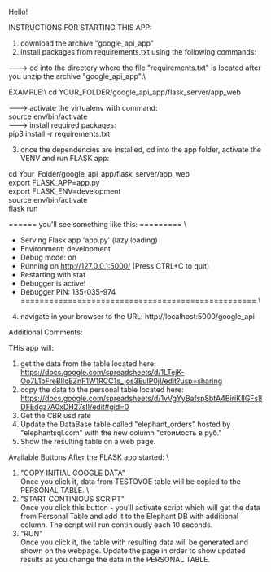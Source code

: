Hello!

INSTRUCTIONS FOR STARTING THIS APP:

1) download the archive "google_api_app"
2) install packages from requirements.txt using the following commands:
  
  ---> cd into the directory where the file "requirements.txt" is located after you unzip the archive "google_api_app":\
 
EXAMPLE:\ 
  cd YOUR_FOLDER/google_api_app/flask_server/app_web
  
  ---> activate the virtualenv with command: \
  source env/bin/activate \
  ---> install required packages: \
  pip3 install -r requirements.txt
  
3) once the dependencies are installed, cd into the app folder, activate the VENV and run FLASK app:

cd Your_Folder/google_api_app/flask_server/app_web\
export FLASK_APP=app.py\
export FLASK_ENV=development\
source env/bin/activate\
flask run

====== you'll see something like this: ========= \
 * Serving Flask app 'app.py' (lazy loading)
 * Environment: development
 * Debug mode: on
 * Running on http://127.0.0.1:5000/ (Press CTRL+C to quit)
 * Restarting with stat
 * Debugger is active!
 * Debugger PIN: 135-035-974 \
================================================== \

4) navigate in your browser to the URL: http://localhost:5000/google_api

Additional Comments:

THis app will:
1) get the data from the table located here:
https://docs.google.com/spreadsheets/d/1LTejK-Oo7L1bFreBIIcEZnF1W1RCC1s_jos3EuIP0jI/edit?usp=sharing
2) copy the data to the personal table located here:
https://docs.google.com/spreadsheets/d/1vVgYyBafsp8btA4BiriKIIGFs8DFEdgz7A0xDH27sII/edit#gid=0
3) Get the CBR usd rate 
4) Update the DataBase table called "elephant_orders" hosted by "elephantsql.com" with the new column "стоимость в руб."
5) Show the resulting table on a web page.

Available Buttons After the FLASK app started: \
1) "COPY INITIAL GOOGLE DATA" \
Once you click it, data from TESTOVOE table will be copied to the PERSONAL TABLE. \
2) "START CONTINIOUS SCRIPT" \
Once you click this button - you'll activate script which will get the data from Personal Table and add it to the Elephant DB  with additional column.
The script will run continiously each 10 seconds.
3) "RUN"  \
Once you click it, the table with resulting data will be generated and shown on the webpage.
Update the page in order to show updated results as you change the data in the PERSONAL TABLE.
